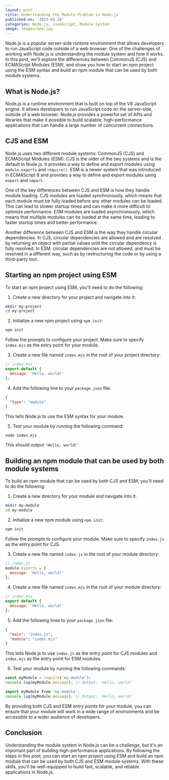 ```yaml
---
layout: post
title: Understanding the Module Problem in Node.js
published-on: '2023-03-28'
categories: Node.js, JavaScript, Module System
image: images/npm.jpg
---
```


Node.js is a popular server-side runtime environment that allows developers to run JavaScript code outside of a web browser. One of the challenges of working with Node.js is understanding the module system and how it works. In this post, we'll explore the differences between CommonJS (CJS) and ECMAScript Modules (ESM), and show you how to start an npm project using the ESM syntax and build an npm module that can be used by both module systems.

## What is Node.js?

Node.js is a runtime environment that is built on top of the V8 JavaScript engine. It allows developers to run JavaScript code on the server-side, outside of a web browser. Node.js provides a powerful set of APIs and libraries that make it possible to build scalable, high-performance applications that can handle a large number of concurrent connections.

## CJS and ESM

Node.js uses two different module systems: CommonJS (CJS) and ECMAScript Modules (ESM). CJS is the older of the two systems and is the default in Node.js. It provides a way to define and export modules using `module.exports` and `require()`. ESM is a newer system that was introduced in ECMAScript 6 and provides a way to define and export modules using `export` and `import`.

One of the key differences between CJS and ESM is how they handle module loading. CJS modules are loaded synchronously, which means that each module must be fully loaded before any other modules can be loaded. This can lead to slower startup times and can make it more difficult to optimize performance. ESM modules are loaded asynchronously, which means that multiple modules can be loaded at the same time, leading to faster startup times and better performance.

Another difference between CJS and ESM is the way they handle circular dependencies. In CJS, circular dependencies are allowed and are resolved by returning an object with partial values until the circular dependency is fully resolved. In ESM, circular dependencies are not allowed, and must be resolved in a different way, such as by restructuring the code or by using a third-party tool.

## Starting an npm project using ESM

To start an npm project using ESM, you'll need to do the following:

1. Create a new directory for your project and navigate into it:

```bash
mkdir my-project
cd my-project
```

2. Initialize a new npm project using `npm init`:

```bash
npm init
```

Follow the prompts to configure your project. Make sure to specify `index.mjs` as the entry point for your module.

3. Create a new file named `index.mjs` in the root of your project directory:

```js
// index.mjs
export default {
  message: 'Hello, world!'
};
```

4. Add the following line to your `package.json` file:
```json
{
  "type": "module"
}
```
This tells Node.js to use the ESM syntax for your module.

5. Test your module by running the following command:

```
node index.mjs
```

This should output `'Hello, world!'`.

## Building an npm module that can be used by both module systems

To build an npm module that can be used by both CJS and ESM, you'll need to do the following:

1. Create a new directory for your module and navigate into it:

```bash
mkdir my-module
cd my-module
```

2. Initialize a new npm module using `npm init`:

```bash
npm init
```

Follow the prompts to configure your module. Make sure to specify `index.js` as the entry point for CJS.

3. Create a new file named `index.js` in the root of your module directory:

```js
// index.js
module.exports = {
  message: 'Hello, world!'
};
```

4. Create a new file named `index.mjs` in the root of your module directory:

```js
// index.mjs
export default {
  message: 'Hello, world!'
};
```

5. Add the following lines to your `package.json` file:

```json
{
  "main": "index.js",
  "module": "index.mjs"
}
```

This tells Node.js to use `index.js` as the entry point for CJS modules and `index.mjs` as the entry point for ESM modules.

6. Test your module by running the following commands:

```js
const myModule = require('my-module');
console.log(myModule.message); // Output: 'Hello, world!'

import myModule from 'my-module';
console.log(myModule.message); // Output: 'Hello, world!'
```

By providing both CJS and ESM entry points for your module, you can ensure that your module will work in a wide range of environments and be accessible to a wider audience of developers.

## Conclusion

Understanding the module system in Node.js can be a challenge, but it's an important part of building high-performance applications. By following the steps in this post, you can start an npm project using ESM and build an npm module that can be used by both CJS and ESM module systems. With these skills, you'll be well-equipped to build fast, scalable, and reliable applications in Node.js.